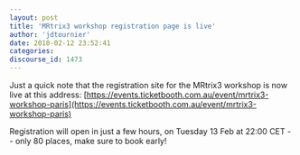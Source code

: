 ```yaml
---
layout: post
title: 'MRtrix3 workshop registration page is live'
author: 'jdtournier'
date: 2018-02-12 23:52:41
categories:
discourse_id: 1473
---
```

Just a quick note that the registration site for the MRtrix3 workshop is now live at this address: 
[https://events.ticketbooth.com.au/event/mrtrix3-workshop-paris](https://events.ticketbooth.com.au/event/mrtrix3-workshop-paris)

Registration will open in just a few hours, on Tuesday 13 Feb at 22:00 CET -- only 80 places, make sure to book early!
            